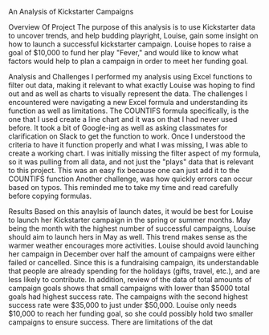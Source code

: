 An Analysis of Kickstarter Campaigns

Overview Of Project
The purpose of this analysis is to use Kickstarter data to uncover trends, and help budding playright, Louise, gain some insight on how to launch a successful kickstarter campaign. Louise hopes to raise a goal of $10,000 to fund her play "Fever," and would like to know what factors would help to plan a campaign in order to meet her funding goal.

Analysis and Challenges
I performed my analysis using Excel functions to filter out data, making it relevant to what exactly Louise was hoping to find out and as well as charts to visually represent the data. The challenges I encountered were navigating a new Excel formula and understanding its function as well as limitations. The COUNTIFS formula specifically, is the one that I used create a line chart and it was on that I had never used before. It took a bit of Google-ing as well as asking classmates for clarification on Slack to get the function to work. Once I understood the criteria to have it function properly and what I was missing, I was able to create a working chart. I was initially missing the filter aspect of my formula, so it was pulling from all data, and not just the "plays" data that is relevant to this project. This was an easy fix because one can just add it to the COUNTIFS function Another challenge, was how quickly errors can occur based on typos. This reminded me to take my time and read carefully before copying formulas.

Results
Based on this anaylsis of launch dates, it would be best for Louise to launch her Kickstarter campaign in the spring or summer months. May being the month with the highest number of successful campaigns, Louise should aim to launch hers in May as well. This trend makes sense as the warmer weather encourages more activities. Louise should avoid launching her campaign in December over half the amount of campaigns were either failed or cancelled. Since this is a fundraising campaign, its understandable that people are already spending for the holidays (gifts, travel, etc.), and are less likely to contribute. In addition, review of the data of total amounts of campaign goals shows that small campaigns with lower than $5000 total goals had highest success rate. The campaigns  with the second highest success rate were $35,000 to just under $50,000. Louise only needs $10,000 to reach her funding goal, so she could possibly hold two smaller campaigns to ensure success. There are limitations of the dat

